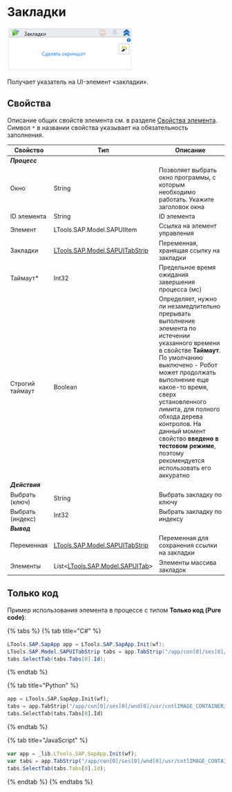 # Закладки

![](<../../../.gitbook/assets/image (385).png>)

Получает указатель на UI-элемент «закладки».

## Свойства
Описание общих свойств элемента см. в разделе [Свойства элемента](https://docs.primo-rpa.ru/primo-rpa/primo-studio/process/elements#svoistva-elementa).\
Символ `*` в названии свойства указывает на обязательность заполнения.

| Свойство         | Тип                                                          | Описание                                           |
| ---------------- | ------------------------------------------------------------ | -------------------------------------------------- |
| ***Процесс***  | | |
| Окно             | String                     | Позволяет выбрать окно программы, с которым необходимо работать. Укажите заголовок окна |
| ID элемента      | String                                                       | ID элемента                                        |
| Элемент          | LTools.SAP.Model.SAPUIItem                                   | Ссылка на элемент управления                       |
| Закладки         | [LTools.SAP.Model.SAPUITabStrip](datatypes/sapuitabstrip.md) | Переменная, хранящая ссылку на закладки            |
| Таймаут\*        | Int32                                                        | Предельное время ожидания завершения процесса (мс) |
| Строгий таймаут  | Boolean                              | Определяет, нужно ли незамедлительно прерывать выполнение элемента по истечении указанного времени в свойстве **Таймаут**. По умолчанию выключено - Робот может продолжать выполнение еще какое-то время, сверх установленного лимита, для полного обхода дерева контролов. На данный момент свойство **введено в тестовом режиме**, поэтому рекомендуется использовать его аккуратно |
| ***Действия***  | | |
| Выбрать (ключ)   | String                                                       | Выбрать закладку по ключу                          |
| Выбрать (индекс) | Int32                                                        | Выбрать закладку по индексу                        |
| ***Вывод***  | | |
| Переменная       | [LTools.SAP.Model.SAPUITabStrip](datatypes/sapuitabstrip.md) | Переменная для сохранения ссылки на закладки       |
| Элементы         | List<[LTools.SAP.Model.SAPUITab](datatypes/sapuitab.md)>     | Элементы массива закладок                          |


## Только код
Пример использования элемента в процессе с типом **Только код (Pure code)**:

{% tabs %}
{% tab title="C#" %}
```csharp
LTools.SAP.SapApp app = LTools.SAP.SapApp.Init(wf);
LTools.SAP.Model.SAPUITabStrip tabs = app.TabStrip("/app/con[0]/ses[0]/wnd[0]/usr/cntlIMAGE_CONTAINER/shellcont/shell/shellcont[0]/shell");
tabs.SelectTab(tabs.Tabs[0].Id);
```
{% endtab %}

{% tab title="Python" %}
```python
app = LTools.SAP.SapApp.Init(wf);
tabs = app.TabStrip("/app/con[0]/ses[0]/wnd[0]/usr/cntlIMAGE_CONTAINER/shellcont/shell/shellcont[0]/shell")
tabs.SelectTab(tabs.Tabs[0].Id)
```
{% endtab %}

{% tab title="JavaScript" %}
```javascript
var app = _lib.LTools.SAP.SapApp.Init(wf);		
var tabs = app.TabStrip("/app/con[0]/ses[0]/wnd[0]/usr/cntlIMAGE_CONTAINER/shellcont/shell/shellcont[0]/shell");
tabs.SelectTab(tabs.Tabs[0].Id);
```
{% endtab %}
{% endtabs %}

